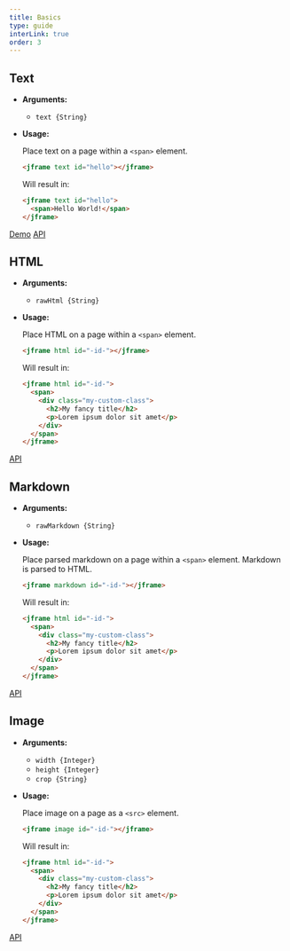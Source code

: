 ```yaml
---
title: Basics
type: guide
interLink: true
order: 3
---
```


## Text

- **Arguments:**
  - `text {String}`

- **Usage:**

  Place text on a page within a `<span>` element.

  ``` html
  <jframe text id="hello"></jframe>
  ```

  Will result in:

  ``` html
  <jframe text id="hello">
    <span>Hello World!</span>
  </jframe>
  ```

<a class="button" href="https://jsfiddle.net/jframe/hvnx6p0q/" target="_blank">Demo</a> <a class="button white api-link" href>API</a>


## HTML

- **Arguments:**
  - `rawHtml {String}`

- **Usage:**

  Place HTML on a page within a `<span>` element.

  ``` html
  <jframe html id="-id-"></jframe>
  ```

  Will result in:

  ``` html
  <jframe html id="-id-">
    <span>
      <div class="my-custom-class">
        <h2>My fancy title</h2>
        <p>Lorem ipsum dolor sit amet</p>
      </div>
    </span>
  </jframe>
  ```

<a class="button white api-link" href>API</a>

## Markdown

- **Arguments:**
  - `rawMarkdown {String}`

- **Usage:**

  Place parsed markdown on a page within a `<span>` element. Markdown is parsed to HTML.

  ``` html
  <jframe markdown id="-id-"></jframe>
  ```

  Will result in:

  ``` html
  <jframe html id="-id-">
    <span>
      <div class="my-custom-class">
        <h2>My fancy title</h2>
        <p>Lorem ipsum dolor sit amet</p>
      </div>
    </span>
  </jframe>
  ```

<a class="button white api-link" href>API</a>


## Image

- **Arguments:**
  - `width {Integer}`
  - `height {Integer}`
  - `crop {String}`

- **Usage:**

  Place image on a page as a `<src>` element.

  ``` html
  <jframe image id="-id-"></jframe>
  ```

  Will result in:

  ``` html
  <jframe html id="-id-">
    <span>
      <div class="my-custom-class">
        <h2>My fancy title</h2>
        <p>Lorem ipsum dolor sit amet</p>
      </div>
    </span>
  </jframe>
  ```

<a class="button white api-link" href>API</a>

